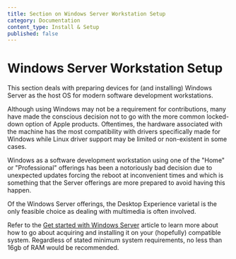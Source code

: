 ```yaml
---
title: Section on Windows Server Workstation Setup
category: Documentation
content_type: Install & Setup
published: false
---
```


<!-- Begin GitHub-Flavored Markdown (GFM)
See: https://docs.github.com/get-started/writing-on-github
Spec: https://github.github.com/gfm
-->

# Windows Server Workstation Setup

This section deals with preparing devices for (and installing) Windows
Server as the host OS for modern software development workstations.

Although using Windows may not be a requirement for contributions, many have
made the conscious decision not to go with the more common locked-down option
of Apple products. Oftentimes, the hardware associated with the machine has
the most compatibility with drivers specifically made for Windows while
Linux driver support may be limited or non-existent in some cases.

Windows as a software development workstation using one of the
"Home" or "Professional" offerings has been a notoriously bad
decision due to unexpected updates forcing the reboot at
inconvenient times and which is something that the Server
offerings are more prepared to avoid having this happen.

Of the Windows Server offerings, the Desktop Experience varietal is
the only feasible choice as dealing with multimedia is often involved.

Refer to the [Get started with Windows Server][] article to learn more about
how to go about acquiring and installing it on your (hopefully) compatible
system. Regardless of stated minimum system requirements, no less than
16gb of RAM would be recommended.

[Get started with Windows Server]: https://learn.microsoft.com/en-us/windows-server/get-started/get-started-with-windows-server

